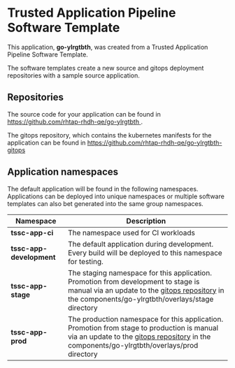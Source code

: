 # Trusted Application Pipeline Software Template

This application, **go-ylrgtbth**, was created from a Trusted Application Pipeline Software Template.

The software templates create a new source and gitops deployment repositories with a sample source application. 

## Repositories

The source code for your application can be found in [https://github.com/rhtap-rhdh-qe/go-ylrgtbth ](https://github.com/rhtap-rhdh-qe/go-ylrgtbth ).
 
The gitops repository, which contains the kubernetes manifests for the application can be found in 
[https://github.com/rhtap-rhdh-qe/go-ylrgtbth-gitops ](https://github.com/rhtap-rhdh-qe/go-ylrgtbth-gitops ) 

## Application namespaces 

The default application will be found in the following namespaces. Applications can be deployed into unique namespaces or multiple software templates can also bet generated into the same group namespaces.  

|  Namespace   |  Description   |  
| -------- | -------- |
| **tssc-app-ci** | The namespace used for CI workloads |
| **tssc-app-development** | The default application during development. Every build will be deployed to this namespace for testing. |
| **tssc-app-stage** | The staging namespace for this application. Promotion from development to stage is manual via an update to the [gitops repository](https://github.com/rhtap-rhdh-qe/go-ylrgtbth-gitops ) in the components/go-ylrgtbth/overlays/stage directory |
| **tssc-app-prod** | The production namespace for this application. Promotion from stage to production is manual via an update to the [gitops repository](https://github.com/rhtap-rhdh-qe/go-ylrgtbth-gitops ) in the components/go-ylrgtbth/overlays/prod directory |